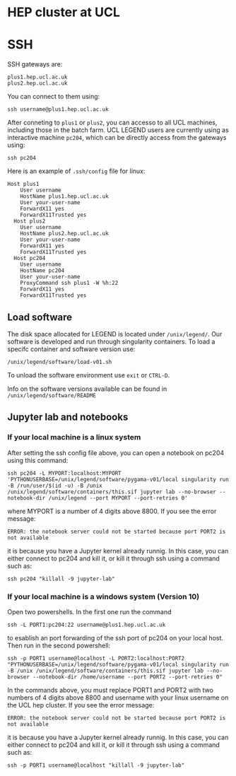 # HEP cluster at UCL

# SSH 
SSH gateways are:

```
plus1.hep.ucl.ac.uk
plus2.hep.ucl.ac.uk
```

You can connect to them using: 
```console
ssh username@plus1.hep.ucl.ac.uk
```

After conneting to `plus1` or `plus2`, you can accesso to all UCL machines, including those in the batch farm. UCL LEGEND users are currently using as interactive machine `pc204`, which can be directly access from the gateways using:
```console
ssh pc204
```

Here is an example of `.ssh/config` file for linux:
```console
Host plus1
    User username
    HostName plus1.hep.ucl.ac.uk
    User your-user-name
    ForwardX11 yes
    ForwardX11Trusted yes
  Host plus2
    User username
    HostName plus2.hep.ucl.ac.uk
    User your-user-name
    ForwardX11 yes
    ForwardX11Trusted yes
  Host pc204
    User username
    HostName pc204
    User your-user-name
    ProxyCommand ssh plus1 -W %h:22
    ForwardX11 yes
    ForwardX11Trusted yes
```

## Load software
The disk space allocated for LEGEND is located under `/unix/legend/`. Our software is developed and run through singularity containers. To load a specifc container and software version use:

```console
/unix/legend/software/load-v01.sh
```
To unload the software environment use `exit` or `CTRL-D`.

Info on the software versions available can be found in `/unix/legend/software/README`

## Jupyter lab and notebooks

###  If your local machine is a linux system
After setting the ssh config file above, you can open a notebook on pc204 using this command:

```console
ssh pc204 -L MYPORT:localhost:MYPORT  'PYTHONUSERBASE=/unix/legend/software/pygama-v01/local singularity run  -B /run/user/$(id -u) -B /unix /unix/legend/software/containers/this.sif jupyter lab --no-browser --notebook-dir /unix/legend --port MYPORT --port-retries 0'
```
where MYPORT is a number of 4 digits above 8800. If you see the error message:

```console
ERROR: the notebook server could not be started because port PORT2 is not available
```
it is because you have a Jupyter kernel already runnig. In this case, you can either connect to pc204 and kill it, or kill it through ssh using a command such as:

```console
ssh pc204 "killall -9 jupyter-lab"
```

###  If your local machine is a windows system (Version 10)
Open two powershells. In the first one run the command

```console
ssh -L PORT1:pc204:22 username@plus1.hep.ucl.ac.uk
```
to esablish an port forwarding of the ssh port of pc204 on your local host. Then run in the second powershell:

```console
ssh -p PORT1 username@localhost -L PORT2:localhost:PORT2 "PYTHONUSERBASE=/unix/legend/software/pygama-v01/local singularity run -B /unix /unix/legend/software/containers/this.sif jupyter lab --no-browser --notebook-dir /home/username --port PORT2 --port-retries 0"
```
In the commands above, you must replace PORT1 and PORT2 with two numbers of 4 digits above 8800 and username with your linux username on the UCL hep cluster. If you see the error message:

```console
ERROR: the notebook server could not be started because port PORT2 is not available
```
it is because you have a Jupyter kernel already runnig. In this case, you can either connect to pc204 and kill it, or kill it through ssh using a command such as:

```console
ssh -p PORT1 username@localhost "killall -9 jupyter-lab"
```



